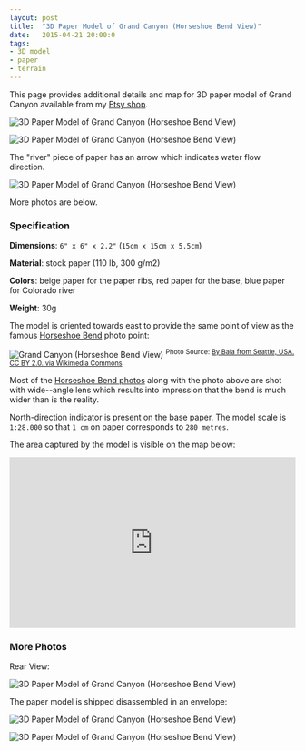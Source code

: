 ```yaml
---
layout: post
title:  "3D Paper Model of Grand Canyon (Horseshoe Bend View)"
date:   2015-04-21 20:00:0
tags:
- 3D model
- paper
- terrain
---
```


This page provides additional details and map for 3D paper model of Grand Canyon available from my [Etsy shop](https://www.etsy.com/listing/230675874/grand-canyon-3d-paper-model).

![3D Paper Model of Grand Canyon (Horseshoe Bend View)]({{site.baseurl}}/images/2015-04-21-grand-canyon/09.jpg "3D Paper Model of Grand Canyon (Horseshoe Bend View)")

![3D Paper Model of Grand Canyon (Horseshoe Bend View)]({{site.baseurl}}/images/2015-04-21-grand-canyon/grand-canyon.gif "3D Paper Model of Grand Canyon (Horseshoe Bend View)")

The "river" piece of paper has an arrow which indicates water flow direction.

![3D Paper Model of Grand Canyon (Horseshoe Bend View)]({{site.baseurl}}/images/2015-04-21-grand-canyon/07.jpg "3D Paper Model of Grand Canyon (Horseshoe Bend View)")

More photos are below.

### Specification

__Dimensions__: `6" x 6" x 2.2"`  (`15cm x 15cm x 5.5cm`)

__Material__: stock paper (110 lb, 300 g/m2)

__Colors__: beige paper for the paper ribs, red paper for the base, blue paper for Colorado river

__Weight__: 30g

The model is oriented towards east to provide the same point of view as the famous [Horseshoe Bend](http://en.wikipedia.org/wiki/Horseshoe_Bend_%28Arizona%29) photo point: 

![Grand Canyon (Horseshoe Bend View)]({{site.baseurl}}/images/2015-04-21-grand-canyon/photo-grand-canyon.jpg "Grand Canyon (Horseshoe Bend View)")
<sup>Photo Source: [By Bala from Seattle, USA. CC BY 2.0. via Wikimedia Commons](http://commons.wikimedia.org/wiki/File:HorseShoe_Bend.jpg)</sup>

Most of the [Horseshoe Bend photos](https://www.google.sk/search?q=horseshoe+bend+colorado+river&safe=off&espv=2&biw=1278&bih=945&source=lnms&tbm=isch&sa=X&ei=5Oc1VbnHHIOnsAGSpIO4BA&ved=0CAYQ_AUoAQ) along with the photo above are shot with wide--angle lens which results into impression that the bend is much wider than is the reality.

North-direction indicator is present on the base paper.
The model scale is `1:28.000` so that `1 cm` on paper corresponds to `280 metres`. 

The area captured by the model is visible on the map below:

<iframe width="100%" height="300px" frameBorder="0" src="https://umap.openstreetmap.fr/en/map/3d-model-colorado-river-horseshoe-bend_36985?scaleControl=false&miniMap=false&scrollWheelZoom=true&zoomControl=true&allowEdit=false&moreControl=true&datalayersControl=true&onLoadPanel=undefined&captionBar=false"></iframe>



### More Photos

Rear View:

![3D Paper Model of Grand Canyon (Horseshoe Bend View)]({{site.baseurl}}/images/2015-04-21-grand-canyon/08.jpg "3D Paper Model of Grand Canyon (Horseshoe Bend View)")

The paper model is shipped disassembled in an envelope:

![3D Paper Model of Grand Canyon (Horseshoe Bend View)]({{site.baseurl}}/images/2015-04-21-grand-canyon/01.jpg "3D Paper Model of Grand Canyon (Horseshoe Bend View)")

![3D Paper Model of Grand Canyon (Horseshoe Bend View)]({{site.baseurl}}/images/2015-04-21-grand-canyon/10.jpg "3D Paper Model of Grand Canyon (Horseshoe Bend View)")

